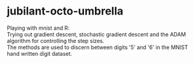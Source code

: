 # jubilant-octo-umbrella
Playing with mnist and R:  
Trying out gradient descent, stochastic gradient descent and the ADAM algorithm for controlling the step sizes.  
The methods are used to discern between digits '5' and '6' in the MNIST hand written digit dataset.
